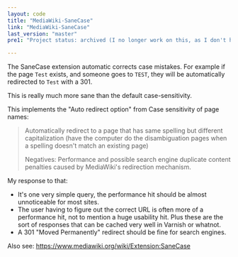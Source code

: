 ```yaml
---
layout: code
title: "MediaWiki-SaneCase"
link: "MediaWiki-SaneCase"
last_version: "master"
pre1: "Project status: archived (I no longer work on this, as I don't have a MediaWiki install to administer any more. It's still usable, though, and I'll still fix bugs when reported; contact me if you want to take over maintainership)."

---
```



The SaneCase extension automatic corrects case mistakes. For example if the page
`Test` exists, and someone goes to `TEST`, they will be automatically redirected
to `Test` with a 301.

This is really much more sane than the default case-sensitivity.

This implements the "Auto redirect option" from Case sensitivity of page names:

> Automatically redirect to a page that has same spelling but different
> capitalization (have the computer do the disambiguation pages when a spelling
> doesn't match an existing page)
>
> Negatives: Performance and possible search engine duplicate content penalties
> caused by MediaWiki's redirection mechanism.

My response to that:

- It's one very simple query, the performance hit should be almost unnoticeable
  for most sites.
- The user having to figure out the correct URL is often more of a performance
  hit, not to mention a huge usability hit. Plus these are the sort of responses
  that can be cached very well in Varnish or whatnot.
- A 301 "Moved Permanently" redirect should be fine for search engines.

Also see: https://www.mediawiki.org/wiki/Extension:SaneCase
